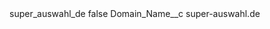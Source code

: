 <?xml version="1.0" encoding="UTF-8"?>
<CustomMetadata xmlns="http://soap.sforce.com/2006/04/metadata" xmlns:xsi="http://www.w3.org/2001/XMLSchema-instance" xmlns:xsd="http://www.w3.org/2001/XMLSchema">
    <label>super_auswahl_de</label>
    <protected>false</protected>
    <values>
        <field>Domain_Name__c</field>
        <value xsi:type="xsd:string">super-auswahl.de</value>
    </values>
</CustomMetadata>
